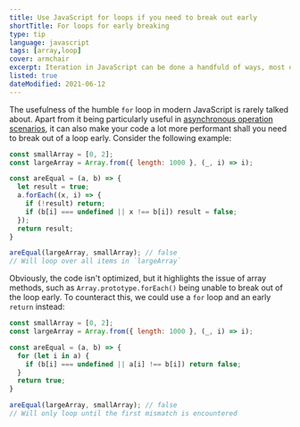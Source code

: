 ```yaml
---
title: Use JavaScript for loops if you need to break out early
shortTitle: For loops for early breaking
type: tip
language: javascript
tags: [array,loop]
cover: armchair
excerpt: Iteration in JavaScript can be done a handfuld of ways, most often using array methods, but sometimes a `for` loop is the best option.
listed: true
dateModified: 2021-06-12
---
```


The usefulness of the humble `for` loop in modern JavaScript is rarely talked about. Apart from it being particularly useful in [asynchronous operation scenarios](/blog/s/javascript-async-array-loops), it can also make your code a lot more performant shall you need to break out of a loop early. Consider the following example:

```js
const smallArray = [0, 2];
const largeArray = Array.from({ length: 1000 }, (_, i) => i);

const areEqual = (a, b) => {
  let result = true;
  a.forEach((x, i) => {
    if (!result) return;
    if (b[i] === undefined || x !== b[i]) result = false;
  });
  return result;
}

areEqual(largeArray, smallArray); // false
// Will loop over all items in `largeArray`
```

Obviously, the code isn't optimized, but it highlights the issue of array methods, such as `Array.prototype.forEach()` being unable to break out of the loop early. To counteract this, we could use a `for` loop and an early `return` instead:

```js
const smallArray = [0, 2];
const largeArray = Array.from({ length: 1000 }, (_, i) => i);

const areEqual = (a, b) => {
  for (let i in a) {
    if (b[i] === undefined || a[i] !== b[i]) return false;
  }
  return true;
}

areEqual(largeArray, smallArray); // false
// Will only loop until the first mismatch is encountered
```

